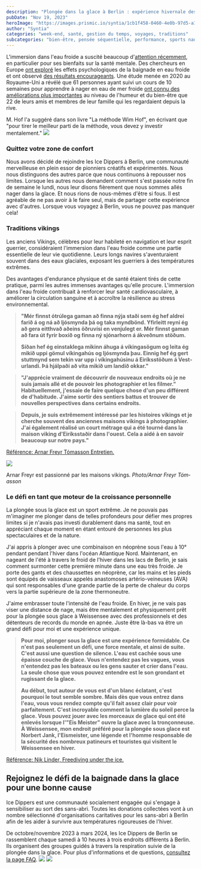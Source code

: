 ```yaml
---
description: "Plongée dans la glace à Berlin : expérience hivernale des Vikings"
pubDate: "Nov 19, 2023"
heroImage: "https://images.prismic.io/syntia/1cb1f458-0460-4e0b-97d5-a1e306d6b785_IMG_20231118_153346.jpg?auto=compress,format"
author: "Syntia"
categories: "week-end, santé, gestion du temps, voyages, traditions"
subcategories: "bien-être, pensée séquentielle, performance, sports nautiques"
---
```


L'immersion dans l'eau froide a suscité beaucoup
d'[attention récemment](https://www.nytimes.com/2021/01/01/style/cold-water-swimming-benefits.html),
en particulier pour ses bienfaits sur la santé mentale. Des chercheurs en Europe
[ont exploré](https://www.sciencedirect.com/science/article/abs/pii/S1550830720300859)
les effets psychologiques de la baignade en eau froide et ont observé
[des résultats encourageants](https://pubmed.ncbi.nlm.nih.gov/15253480/). Une
étude menée en 2020 au Royaume-Uni a révélé que 61 personnes ayant suivi un
cours de 10 semaines pour apprendre à nager en eau de mer froide
[ont connu des améliorations plus importantes](https://onlinelibrary.wiley.com/doi/10.1002/lim2.12)
au niveau de l'humeur et du bien-être que 22 de leurs amis et membres de leur
famille qui les regardaient depuis la rive.

M. Hof l'a suggéré dans son livre "La méthode Wim Hof", en écrivant que "pour
tirer le meilleur parti de la méthode, vous devez y investir mentalement."
![](https://images.prismic.io/syntia/1cb1f458-0460-4e0b-97d5-a1e306d6b785_IMG_20231118_153346.jpg?auto=compress,format)

### **Quittez votre zone de confort**

Nous avons décidé de rejoindre les Ice Dippers à Berlin, une communauté
merveilleuse en plein essor de pionniers créatifs et expérimentés. Nous nous
distinguons des autres parce que nous continuons à repousser nos limites.
Lorsque les autres nous demandent comment s'est passée notre fin de semaine le
lundi, nous leur disons fièrement que nous sommes allés nager dans la glace. Et
nous rions de nous-mêmes d'être si fous. Il est agréable de ne pas avoir à le
faire seul, mais de partager cette expérience avec d'autres. Lorsque vous
voyagez à Berlin, vous ne pouvez pas manquer cela!

### **Traditions vikings**

Les anciens Vikings, célèbres pour leur habileté en navigation et leur esprit
guerrier, considéraient l'immersion dans l'eau froide comme une partie
essentielle de leur vie quotidienne. Leurs longs navires s'aventuraient souvent
dans des eaux glaciales, exposant les guerriers à des températures extrêmes.

Des avantages d'endurance physique et de santé étaient tirés de cette pratique,
parmi les autres immenses avantages qu'elle procure. L'immersion dans l'eau
froide contribuait à renforcer leur santé cardiovasculaire, à améliorer la
circulation sanguine et à accroître la résilience au stress environnemental.

> **"Mér finnst ótrú­lega gam­an að finna nýja staði sem ég hef aldrei farið á
> og ná að ljós­mynda þá og taka mynd­bönd. Yf­ir­leitt reyni ég að gera
> eitt­hvað aðeins öðru­vísi en venju­legt er. Mér finnst gam­an að fara út
> fyr­ir boxið og finna ný sjón­ar­horn á ákveðnum stöðum.**
>
> **Síðan hef ég ein­stak­lega mik­inn áhuga á vík­inga­sög­um og leita ég mikið
> uppi göm­ul vík­inga­hús og ljós­mynda þau. Einnig hef ég gert stutt­mynd sem
> tek­in var upp í vík­inga­hús­inu á Ei­ríks­stöðum á Vest­ur­landi. Þá
> hjálpaði að vita mikið um landið okk­ar."**

> **"J'apprécie vraiment de découvrir de nouveaux endroits où je ne suis jamais
> allé et de pouvoir les photographier et les filmer." Habituellement, j'essaie
> de faire quelque chose d'un peu différent de d'habitude. J'aime sortir des
> sentiers battus et trouver de nouvelles perspectives dans certains endroits.**

> **Depuis, je suis extrêmement intéressé par les histoires vikings et je
> cherche souvent des anciennes maisons vikings à photographier. J'ai également
> réalisé un court métrage qui a été tourné dans la maison viking d'Eiríksstaðir
> dans l'ouest. Cela a aidé à en savoir beaucoup sur notre pays."**

[Référence: Arnar Freyr Tómasson Entretien.](https://www.mbl.is/ferdalog/frettir/2020/06/03/mer%5C_finnst%5C_otrulega%5C_gaman%5C_ad%5C_finna%5C_nyja%5C_stadi/)

![](https://images.prismic.io/syntia/58f9cd20-f291-4e56-a352-8d829349a54f_1210021.jpg?auto=compress,format)

Arn­ar Freyr est passionné par les maisons vikings. _Photo/​Arn­ar Freyr
Tóm­as­son_

### **Le défi en tant que moteur de la croissance personnelle**

La plongée sous la glace est un sport extrême. Je ne pouvais pas m'imaginer me
plonger dans de telles profondeurs pour défier mes propres limites si je n'avais
pas investi durablement dans ma santé, tout en appréciant chaque moment en étant
entouré de personnes les plus spectaculaires et de la nature.

J'ai appris à plonger avec une combinaison en néoprène sous l'eau à 10° pendant
pendant l'hiver dans l'océan Atlantique Nord. Maintenant, en nageant de l'été à
travers le froid de l'hiver dans les lacs de Berlin, je sais comment surmonter
cette première minute dans une eau très froide. Je porte des gants et des
chaussettes en néoprène, car les mains et les pieds sont équipés de vaisseaux
appelés anastomoses artério-veineuses (AVA) qui sont responsables d'une grande
partie de la perte de chaleur du corps vers la partie supérieure de la zone
thermoneutre.

J'aime embrasser toute l'intensité de l'eau froide. En hiver, je ne vais pas
viser une distance de nage, mais être mentalement et physiquement prêt pour la
plongée sous glace à Weissensee avec des professionnels et des détenteurs de
records du monde en apnée. Juste être là-bas va être un grand défi pour moi et
une expérience unique.

> **Pour moi, plonger sous la glace est une expérience formidable. Ce n'est pas
> seulement un défi, une force mentale, et ainsi de suite. C'est aussi une
> question de silence. L'eau est cachée sous une épaisse couche de glace. Vous
> n'entendez pas les vagues, vous n'entendez pas les bateaux ou les gens sauter
> et crier dans l'eau. La seule chose que vous pouvez entendre est le son
> grondant et rugissant de la glace.**
>
> **Au début, tout autour de vous est d'un blanc éclatant, c'est pourquoi le
> tout semble sombre. Mais dès que vous entrez dans l'eau, vous vous rendez
> compte qu'il fait assez clair pour voir parfaitement. C'est incroyable comment
> la lumière du soleil perce la glace. Vous pouvez jouer avec les morceaux de
> glace qui ont été enlevés lorsque l'"Eis Meister" ouvre la glace avec la
> tronçonneuse. À Weissensee, mon endroit préféré pour la plongée sous glace est
> Norbert Jank, l'Eismeister, une légende et l'homme responsable de la sécurité
> des nombreux patineurs et touristes qui visitent le Weissensee en hiver.**

[Référence: Nik Linder, Freediving under the ice.](https://niklinder.com/post/freediving-under-the-ice-by-nik-linder-mares/)

## **Rejoignez le défi de la baignade dans la glace pour une bonne cause**

Ice Dippers est une communauté socialement engagée qui s'engage à sensibiliser
au sort des sans-abri. Toutes les donations collectées vont à un nombre
sélectionné d'organisations caritatives pour les sans-abri à Berlin afin de les
aider à survivre aux températures rigoureuses de l'hiver.

De octobre/novembre 2023 à mars 2024, les Ice Dippers de Berlin se rassemblent
chaque samedi à 10 heures à trois endroits différents à Berlin. Ils organisent
des groupes guidés à travers la respiration suivie de la plongée dans la glace.
Pour plus d'informations et de questions,
[consultez la page FAQ](https://icedippers.com/faq).
![](https://images.prismic.io/syntia/871cbb56-8c74-4dd1-a71b-4a9d6577ba68_20231118_105312-fotor-20231119221033.jpg?auto=compress,format)
![](https://images.prismic.io/syntia/3e5a1f14-0437-454e-ae98-2c66172e48f8_20231118_113549-fotor-20231119221344.jpg?auto=compress,format)
